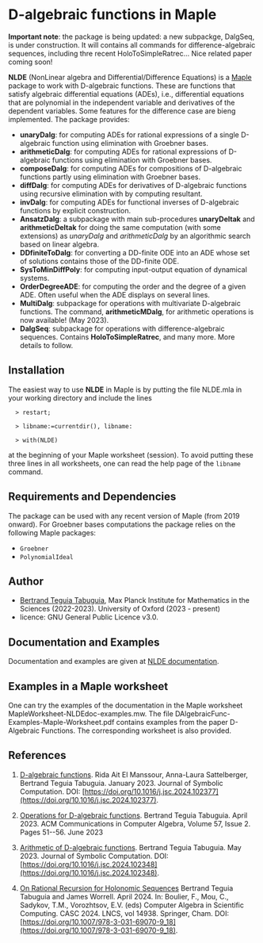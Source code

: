 # D-algebraic functions in Maple

**Important note**: the package is being updated: a new subpackge, DalgSeq, is under construction. It will contains all commands for difference-algebraic sequences, including thre recent HoloToSimpleRatrec... Nice related paper coming soon!

**NLDE** (NonLinear algebra and Differential/Difference Equations) is a [Maple](https://www.maplesoft.com/) package to work with D-algebraic functions. These are functions that satisfy algebraic differential equations (ADEs), i.e., differential equations that are polynomial in the independent variable and derivatives of the dependent variables. Some features for the difference case are bieng implemented. The package provides:

- **unaryDalg**: for computing ADEs for rational expressions of a single D-algebraic function using elimination with Groebner bases.
- **arithmeticDalg**: for computing ADEs for rational expressions of D-algebraic functions using elimination with Groebner bases.
- **composeDalg**: for computing ADEs for compositions of D-algebraic functions partly using elimination with Groebner bases.
- **diffDalg**: for computing ADEs for derivatives of D-algebraic functions using recursive elimination with by computing resultant.
- **invDalg**: for computing ADEs for functional inverses of D-algebraic functions by explicit construction.
- **AnsatzDalg**: a subpackage with main sub-procedures **unaryDeltak** and **arithmeticDeltak** for doing the same computation (with some extensions) as _unaryDalg_ and _arithmeticDalg_ by an algorithmic search based on linear algebra.
- **DDfiniteToDalg**: for converting a DD-finite ODE into an ADE whose set of solutions contains those of the DD-finite ODE.
- **SysToMinDiffPoly**: for computing input-output equation of dynamical systems.
- **OrderDegreeADE**: for computing the order and the degree of a given ADE. Often useful when the ADE displays on several lines.
- **MultiDalg**: subpackage for operations with multivariate D-algebraic functions. The command, **arithmeticMDalg**, for arithmetic operations is now available! (May 2023).
- **DalgSeq**: subpackage for operations with difference-algebraic sequences. Contains **HoloToSimpleRatrec**, and many more. More details to follow.

## Installation

The easiest way to use **NLDE** in Maple is by putting the file NLDE.mla in your working directory and include the lines
```
  > restart;

  > libname:=currentdir(), libname:

  > with(NLDE) 
```
at the beginning of your Maple worksheet (session). To avoid putting these three lines in all worksheets, one can read the help page of the $\texttt{libname}$ command.

## Requirements and Dependencies

The package can be used with any recent version of Maple (from 2019 onward). 
For Groebner bases computations the package relies on the following Maple packages:
- $\texttt{Groebner}$
- $\texttt{PolynomialIdeal}$

## Author

- [Bertrand Teguia Tabuguia](https://bertrandteguia.com), Max Planck Institute for Mathematics in the Sciences (2022-2023). University of Oxford (2023 - present)
- licence: GNU General Public Licence v3.0.

## Documentation and Examples

Documentation and examples are given at [NLDE documentation](https://T3gu1a.github.io/NLDEdoc/).

## Examples in a Maple worksheet

One can try the examples of the documentation in the Maple worksheet MapleWorksheet-NLDEdoc-examples.mw. The file DAlgebraicFunc-Examples-Maple-Worksheet.pdf contains examples from the paper D-Algebraic Functions. The corresponding worksheet is also provided.

## References

1. [D-algebraic functions](https://arxiv.org/abs/2301.02512). Rida Ait El Manssour, Anna-Laura Sattelberger, Bertrand Teguia Tabuguia. January 2023. Journal of Symbolic Computation. DOI: [https://doi.org/10.1016/j.jsc.2024.102377](https://doi.org/10.1016/j.jsc.2024.102377).

2. [Operations for D-algebraic functions](https://arxiv.org/abs/2304.09675). Bertrand Teguia Tabuguia. April 2023. ACM Communications in Computer Algebra, Volume 57, Issue 2. Pages 51--56. June 2023

3. [Arithmetic of D-algebraic functions](https://arxiv.org/abs/2305.00702). Bertrand Teguia Tabuguia. May 2023. Journal of Symbolic Computation. DOI: [https://doi.org/10.1016/j.jsc.2024.102348](https://doi.org/10.1016/j.jsc.2024.102348).
4. [On Rational Recursion for Holonomic Sequences](https://arxiv.org/abs/2404.19136) Bertrand Teguia Tabuguia and James Worrell. April 2024. In: Boulier, F., Mou, C., Sadykov, T.M., Vorozhtsov, E.V. (eds) Computer Algebra in Scientific Computing. CASC 2024. LNCS, vol 14938. Springer, Cham. DOI: [https://doi.org/10.1007/978-3-031-69070-9_18](https://doi.org/10.1007/978-3-031-69070-9_18).

